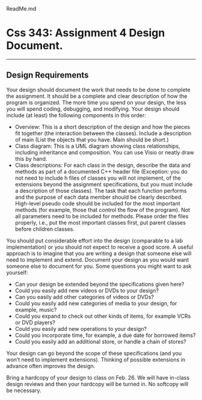 ReadMe.md

Css 343: Assignment 4 Design Document.
===
---
Design Requirements
---

Your design should document the work that needs to be done to complete the assignment. It should be a complete and clear description of how the program is organized. The more time you spend on your design, the less you will spend coding, debugging, and modifying. Your design should include (at least) the following components in this order:

- Overview: This is a short description of the design and how the pieces fit together (the interaction between the classes). Include a description of main (List the objects that you have. Main should be short.)
- Class diagram: This is a UML diagram showing class relationships, including inheritance and composition. You can use Visio or neatly draw this by hand.
- Class descriptions: For each class in the design, describe the data and methods as part of a documented C++ header file (Exception: you do not need to include h files of classes you will not implement, of the extensions beyond the assignment specifications, but you must include a description of those classes). The task that each function performs and the purpose of each data member should be clearly described. High-level pseudo code should be included for the most important methods (for example, those that control the flow of the program). Not all parameters need to be included for methods. Please order the files properly, i.e., put the most important classes first, put parent classes before children classes.

You should put considerable effort into the design (comparable to a lab implementation) or you should not expect to receive a good score. A useful approach is to imagine that you are writing a design that someone else will need to implement and extend. Document your design as you would want someone else to document for you. Some questions you might want to ask yourself:

- Can your design be extended beyond the specifications given here?
- Could you easily add new videos or DVDs to your design?
- Can you easily add other categories of videos or DVDs?
- Could you easily add new categories of media to your design, for example, music?
- Could you expand to check out other kinds of items, for example VCRs or DVD players?
- Could you easily add new operations to your design?
- Could you incorporate time, for example, a due date for borrowed items?
- Could you easily add an additional store, or handle a chain of stores?

Your design can go beyond the scope of these specifications (and you won’t need to implement extensions). Thinking of possible extensions in advance often improves the design.

Bring a hardcopy of your design to class on Feb. 26. We will have in-class design reviews and then your hardcopy will be turned in. No softcopy will be necessary.
